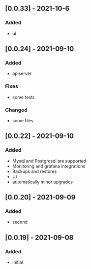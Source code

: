 ## [0.0.33] - 2021-10-6
### Added
- ui

## [0.0.24] - 2021-09-10
### Added
- apiserver

### Fixes
- some tests

### Changed
- some files

## [0.0.22] - 2021-09-10
### Added
- Mysql and Postgresql are supported
- Monitoring and grafana integrations
- Backups and restores
- UI
- automatically minor upgrades

## [0.0.20] - 2021-09-09
### Added
- second

## [0.0.19] - 2021-09-08
### Added
- initial
